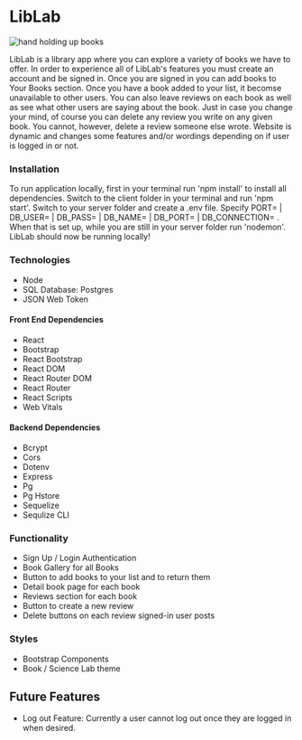 # LibLab

<img src='https://images.unsplash.com/photo-1519682337058-a94d519337bc?q=80&w=2940&auto=format&fit=crop&ixlib=rb-4.0.3&ixid=M3wxMjA3fDB8MHxwaG90by1wYWdlfHx8fGVufDB8fHx8fA%3D%3D' alt='hand holding up books' />

LibLab is a library app where you can explore a variety of books we have to offer. In order to experience all of LibLab's features you must create an account and be signed in. Once you are signed in you can add books to Your Books section. Once you have a book added to your list, it becomse unavailable to other users. You can also leave reviews on each book as well as see what other users are saying about the book. Just in case you change your mind, of course you can delete any review you write on any given book. You cannot, however, delete a review someone else wrote. Website is dynamic and changes some features and/or wordings depending on if user is logged in or not.

### Installation

To run application locally, first in your terminal run 'npm install' to install all dependencies. Switch to the client folder in your terminal and run 'npm start'. Switch to your server folder and create a .env file. Specify PORT= | DB_USER= | DB_PASS= | DB_NAME= | DB_PORT= | DB_CONNECTION= . When that is set up, while you are still in your server folder run 'nodemon'. LibLab should now be running locally!

### Technologies

- Node
- SQL Database: Postgres
- JSON Web Token

#### Front End Dependencies
- React
- Bootstrap
- React Bootstrap
- React DOM
- React Router DOM
- React Router
- React Scripts
- Web Vitals

#### Backend Dependencies
- Bcrypt
- Cors
- Dotenv
- Express
- Pg
- Pg Hstore
- Sequelize
- Sequlize CLI


### Functionality

- Sign Up / Login Authentication
- Book Gallery for all Books
- Button to add books to your list and to return them
- Detail book page for each book
- Reviews section for each book
- Button to create a new review
- Delete buttons on each review signed-in user posts


### Styles

- Bootstrap Components
- Book / Science Lab theme


## Future Features

- Log out Feature: Currently a user cannot log out once they are logged in when desired.
